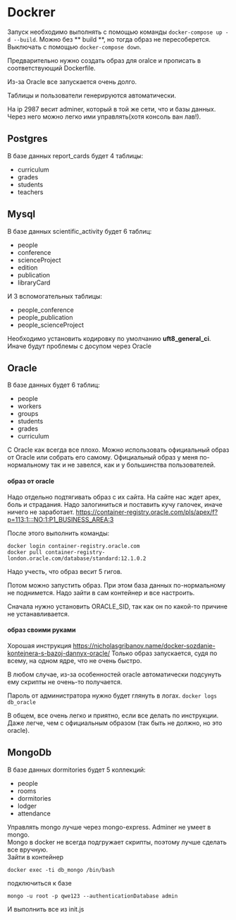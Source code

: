 # Dockrer

Запуск необходимо выполнять с помощью команды `docker-compose up -d --build`. Можно без ** build **, но тогда образ не пересоберется.  
Выключать с помощью `docker-compose down`.

Предварительно нужно создать образ для oralce и прописать в соответствующий Dockerfile.

Из-за Oracle все запускается очень долго.

Таблицы и пользователи генерируются автоматически.

На ip 2987 весит adminer, который в той же сети, что и базы данных. Через него можно легко ими управлять(хотя консоль ван лав!).

## Postgres
В базе данных report_cards будет 4 таблицы:
- curriculum
- grades
- students
- teachers

## Mysql
В базе данных scientific_activity будет 6 таблиц:
- people
- conference
- scienceProject
- edition
- publication
- libraryCard

И 3 вспомогательных таблицы:
- people_conference
- people_publication
- people_scienceProject

Необходимо установить кодировку по умолчанию  **uft8_general_ci**. Иначе будут проблемы с досупом через Oracle
## Oracle
В базе данных будет 6 таблиц:
- people
- workers
- groups
- students
- grades
- curriculum

С Oracle как всегда все плохо.  Можно использовать официальный образ от Oracle или собрать его самому. Официальный образ у меня по-нормальному так и не завелся, как и у большинства пользователей.
#### образ от oracle
Надо отдельно подтягивать образ с их сайта. На сайте нас ждет apex, боль и страдания. Надо залогиниться и поставить кучу галочек, иначе ничего не заработает. https://container-registry.oracle.com/pls/apex/f?p=113:1:::NO:1:P1_BUSINESS_AREA:3

После этого выполнить команды:
```
docker login container-registry.oracle.com
docker pull container-registry-london.oracle.com/database/standard:12.1.0.2
```
Надо учесть, что образ весит 5 гигов.

Потом можно запустить образ. При этом база данных по-нормальному не поднимется. Надо зайти в сам контейнер и все настроить.

Сначала нужно установить ORACLE_SID, так как он по какой-то причине не устанавливается.

#### образ своими руками
Хорошая инструкция
https://nicholasgribanov.name/docker-sozdanie-kontejnera-s-bazoj-dannyx-oracle/
Только образ запускается, судя по всему, на одном ядре, что не очень быстро.

В любом случае, из-за особенностей oracle автоматически подсунуть ему скрипты не очень-то получается.

Пароль от администратора нужно будет глянуть в логах. `docker logs db_oracle`

В общем, все очень легко и приятно, если все делать по инструкции. Даже легче, чем с официальным образом (так быть не должно, но это oracle).

## MongoDb
В базе данных dormitories будет 5 коллекций:
- people
- rooms
- dormitories
- lodger
- attendance

Управлять mongo лучше через mongo-express. Adminer не умеет в mongo.  
Mongo в docker не всегда подгружает скрипты, поэтому лучше сделать все вручную.  
Зайти в контейнер
```
docker exec -ti db_mongo /bin/bash
```
подключиться к базе
```
mongo -u root -p qwe123 --authenticationDatabase admin
```
И выполнить все из init.js
